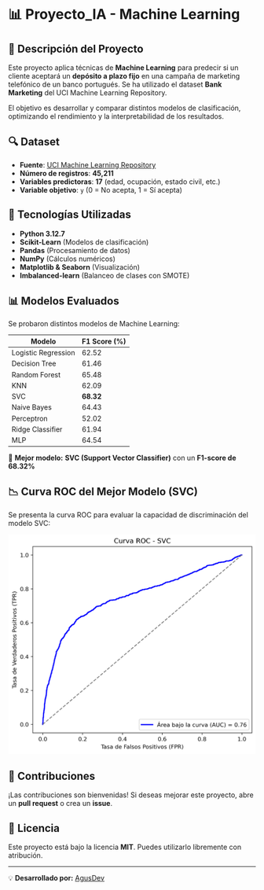 # 📊 Proyecto_IA - Machine Learning

## 📌 Descripción del Proyecto
Este proyecto aplica técnicas de **Machine Learning** para predecir si un cliente aceptará un **depósito a plazo fijo** en una campaña de marketing telefónico de un banco portugués. Se ha utilizado el dataset **Bank Marketing** del UCI Machine Learning Repository.

El objetivo es desarrollar y comparar distintos modelos de clasificación, optimizando el rendimiento y la interpretabilidad de los resultados.

## 🔍 Dataset
- **Fuente**: [UCI Machine Learning Repository](https://archive.ics.uci.edu/ml/datasets/Bank+Marketing)
- **Número de registros**: **45,211**
- **Variables predictoras**: **17** (edad, ocupación, estado civil, etc.)
- **Variable objetivo**: `y` (0 = No acepta, 1 = Sí acepta)

## 🚀 Tecnologías Utilizadas
- **Python 3.12.7**
- **Scikit-Learn** (Modelos de clasificación)
- **Pandas** (Procesamiento de datos)
- **NumPy** (Cálculos numéricos)
- **Matplotlib & Seaborn** (Visualización)
- **Imbalanced-learn** (Balanceo de clases con SMOTE)

## 📊 Modelos Evaluados
Se probaron distintos modelos de Machine Learning:

| Modelo               | F1 Score (%) |
|----------------------|-------------|
| Logistic Regression | 62.52        |
| Decision Tree       | 61.46        |
| Random Forest       | 65.48        |
| KNN                 | 62.09        |
| SVC                 | **68.32**    |
| Naive Bayes         | 64.43        |
| Perceptron          | 52.02        |
| Ridge Classifier    | 61.94        |
| MLP                 | 64.54        |

🔹 **Mejor modelo:** **SVC (Support Vector Classifier)** con un **F1-score de 68.32%**

## 📉 Curva ROC del Mejor Modelo (SVC)
Se presenta la curva ROC para evaluar la capacidad de discriminación del modelo SVC:

![Curva ROC - SVC](roc_svc.png)

## 🤝 Contribuciones
¡Las contribuciones son bienvenidas! Si deseas mejorar este proyecto, abre un **pull request** o crea un **issue**.

## 📄 Licencia
Este proyecto está bajo la licencia **MIT**. Puedes utilizarlo libremente con atribución.

---

💡 **Desarrollado por:** [AgusDev](https://github.com/AgustinZP)
